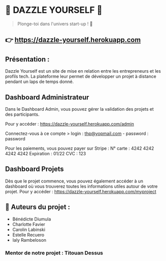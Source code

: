 #  :rocket: DAZZLE YOURSELF :rocket: 

 > Plonge-toi dans l'univers start-up ! :rocket:
 
 ## :point_right: https://dazzle-yourself.herokuapp.com 

 ## Présentation : 
 Dazzle Yourself est un site de mise en relation entre les entrepreneurs et les profils tech. La plateforme leur permet de développer un projet à distance pendant un laps de temps donné.
 
 
 ## Dashboard Administrateur

Dans le Dashboard Admin, vous pouvez gérer la validation des projets et des participants.

Pour y accéder : https://dazzle-yourself.herokuapp.com/admin

Connectez-vous à ce compte > login : thp@yopmail.com - password : password

Pour les paiements, vous pouvez payer sur Stripe : N° carte : 4242 4242 4242 4242 Expiration : 01/22 CVC : 123

 ## Dashboard Projets
 
 Dès que le projet commence, vous pouvez également accéder à un dashboard où vous trouverez toutes les informations utiles autour de votre projet.
 Pour y accéder : https://dazzle-yourself.herokuapp.com/myproject
 
 
 ## :woman: Auteurs du projet : 

   * Bénédicte Diumula
   * Charlotte Favier
   * Carolin Labinski
   * Estelle Recuero
   * Ialy Rambeloson
   
   ### Mentor de notre projet : Titouan Dessus
